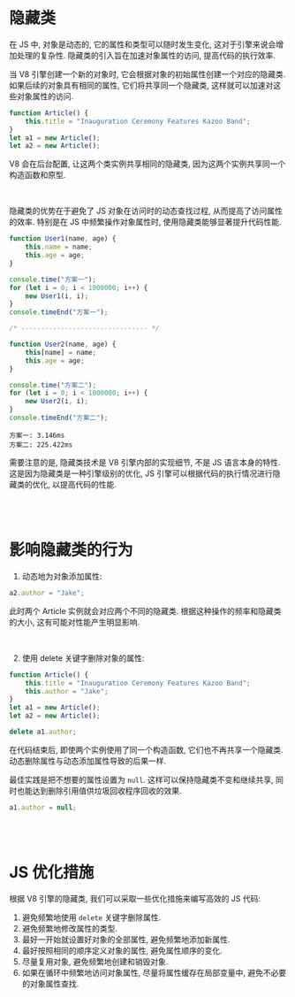 # 隐藏类

在 JS 中, 对象是动态的, 它的属性和类型可以随时发生变化, 这对于引擎来说会增加处理的复杂性. 隐藏类的引入旨在加速对象属性的访问, 提高代码的执行效率.

当 V8 引擎创建一个新的对象时, 它会根据对象的初始属性创建一个对应的隐藏类. 如果后续的对象具有相同的属性, 它们将共享同一个隐藏类, 这样就可以加速对这些对象属性的访问.

```js
function Article() {
    this.title = "Inauguration Ceremony Features Kazoo Band";
}
let a1 = new Article();
let a2 = new Article();
```

V8 会在后台配置, 让这两个类实例共享相同的隐藏类, 因为这两个实例共享同一个构造函数和原型.

<br>

隐藏类的优势在于避免了 JS 对象在访问时的动态查找过程, 从而提高了访问属性的效率. 特别是在 JS 中频繁操作对象属性时, 使用隐藏类能够显著提升代码性能.

```js
function User1(name, age) {
    this.name = name;
    this.age = age;
}

console.time("方案一");
for (let i = 0; i < 1000000; i++) {
    new User1(i, i);
}
console.timeEnd("方案一");

/* -------------------------------- */

function User2(name, age) {
    this[name] = name;
    this.age = age;
}

console.time("方案二");
for (let i = 0; i < 1000000; i++) {
    new User2(i, i);
}
console.timeEnd("方案二");
```

```
方案一: 3.146ms
方案二: 225.422ms
```

需要注意的是, 隐藏类技术是 V8 引擎内部的实现细节, 不是 JS 语言本身的特性. 这是因为隐藏类是一种引擎级别的优化, JS 引擎可以根据代码的执行情况进行隐藏类的优化, 以提高代码的性能.

<br><br>

# 影响隐藏类的行为

1.  动态地为对象添加属性:

```js
a2.author = "Jake";
```

此时两个 Article 实例就会对应两个不同的隐藏类. 根据这种操作的频率和隐藏类的大小, 这有可能对性能产生明显影响.

<br>

2.  使用 delete 关键字删除对象的属性:

```js
function Article() {
    this.title = "Inauguration Ceremony Features Kazoo Band";
    this.author = "Jake";
}
let a1 = new Article();
let a2 = new Article();

delete a1.author;
```

在代码结束后, 即使两个实例使用了同一个构造函数, 它们也不再共享一个隐藏类. 动态删除属性与动态添加属性导致的后果一样.

最佳实践是把不想要的属性设置为 `null`. 这样可以保持隐藏类不变和继续共享, 同时也能达到删除引用值供垃圾回收程序回收的效果.

```js
a1.author = null;
```

<br><br>

# JS 优化措施

根据 V8 引擎的隐藏类, 我们可以采取一些优化措施来编写高效的 JS 代码:

1. 避免频繁地使用 `delete` 关键字删除属性.
2. 避免频繁地修改属性的类型.
3. 最好一开始就设置好对象的全部属性, 避免频繁地添加新属性.
4. 最好按照相同的顺序定义对象的属性, 避免属性顺序的变化.
5. 尽量复用对象, 避免频繁地创建和销毁对象.
6. 如果在循环中频繁地访问对象属性, 尽量将属性缓存在局部变量中, 避免不必要的对象属性查找.

<br>
